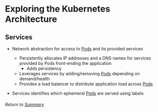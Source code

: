 # Exploring the Kubernetes Architecture

## Services
- Network abstraction for access to [Pods](03APIObjectsPods.MD) and its provided services
    - Persistently allocates IP addresses and a DNS names for services provided by Pods front-ending the application
        - Adds persistency
    - Leverages services by adding/removing [Pods](03APIObjectsPods.MD) depending on demand/health
    - Provides a load balancer to distribute application load across [Pods](03APIObjectsPods.MD)

- Services identifies which ephemeral [Pods](03APIObjectsPods.MD) are served using labels

###### Return to [Summary](01exploringKubernetesArchitecture)
